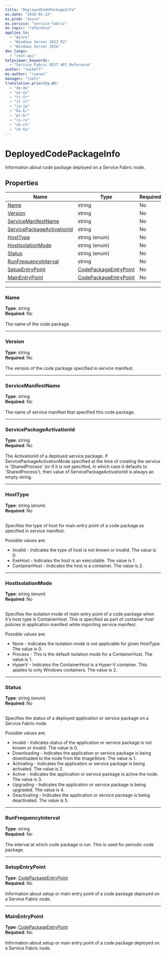 ```yaml
---
title: "DeployedCodePackageInfo"
ms.date: "2018-01-22"
ms.prod: "azure"
ms.service: "service-fabric"
ms.topic: "reference"
applies_to: 
  - "Azure"
  - "Windows Server 2012 R2"
  - "Windows Server 2016"
dev_langs: 
  - "rest-api"
helpviewer_keywords: 
  - "Service Fabric REST API Reference"
author: "rwike77"
ms.author: "ryanwi"
manager: "timlt"
translation.priority.mt: 
  - "de-de"
  - "es-es"
  - "fr-fr"
  - "it-it"
  - "ja-jp"
  - "ko-kr"
  - "pt-br"
  - "ru-ru"
  - "zh-cn"
  - "zh-tw"
---
```

# DeployedCodePackageInfo

Information about code package deployed on a Service Fabric node.

## Properties
| Name | Type | Required |
| --- | --- | --- |
| [Name](#name) | string | No |
| [Version](#version) | string | No |
| [ServiceManifestName](#servicemanifestname) | string | No |
| [ServicePackageActivationId](#servicepackageactivationid) | string | No |
| [HostType](#hosttype) | string (enum) | No |
| [HostIsolationMode](#hostisolationmode) | string (enum) | No |
| [Status](#status) | string (enum) | No |
| [RunFrequencyInterval](#runfrequencyinterval) | string | No |
| [SetupEntryPoint](#setupentrypoint) | [CodePackageEntryPoint](sfclient-model-codepackageentrypoint.md) | No |
| [MainEntryPoint](#mainentrypoint) | [CodePackageEntryPoint](sfclient-model-codepackageentrypoint.md) | No |

____
### Name
__Type__: string <br/>
__Required__: No<br/>
<br/>
The name of the code package.

____
### Version
__Type__: string <br/>
__Required__: No<br/>
<br/>
The version of the code package specified in service manifest.

____
### ServiceManifestName
__Type__: string <br/>
__Required__: No<br/>
<br/>
The name of service manifest that specified this code package.

____
### ServicePackageActivationId
__Type__: string <br/>
__Required__: No<br/>
<br/>
The ActivationId of a deployed service package. If ServicePackageActivationMode specified at the time of creating the service
is 'SharedProcess' (or if it is not specified, in which case it defaults to 'SharedProcess'), then value of ServicePackageActivationId
is always an empty string.


____
### HostType
__Type__: string (enum) <br/>
__Required__: No<br/>
<br/>


Specifies the type of host for main entry point of a code package as specified in service manifest.

Possible values are: 

  - Invalid - Indicates the type of host is not known or invalid. The value is 0.
  - ExeHost - Indicates the host is an executable. The value is 1.
  - ContainerHost - Indicates the host is a container. The value is 2.



____
### HostIsolationMode
__Type__: string (enum) <br/>
__Required__: No<br/>
<br/>


Specifies the isolation mode of main entry point of a code package when it's host type is ContainerHost. This is specified as part of container host policies in application manifest while importing service manifest.

Possible values are: 

  - None - Indicates the isolation mode is not applicable for given HostType. The value is 0.
  - Process - This is the default isolation mode for a ContainerHost. The value is 1.
  - HyperV - Indicates the ContainerHost is a Hyper-V container. This applies to only Windows containers. The value is 2.



____
### Status
__Type__: string (enum) <br/>
__Required__: No<br/>
<br/>


Specifies the status of a deployed application or service package on a Service Fabric node.


Possible values are: 

  - Invalid - Indicates status of the application or service package is not known or invalid. The value is 0.
  - Downloading - Indicates the application or service package is being downloaded to the node from the ImageStore. The value is 1.
  - Activating - Indicates the application or service package is being activated. The value is 2.
  - Active - Indicates the application or service package is active the node. The value is 3.
  - Upgrading - Indicates the application or service package is being upgraded. The value is 4.
  - Deactivating - Indicates the application or service package is being deactivated. The value is 5.



____
### RunFrequencyInterval
__Type__: string <br/>
__Required__: No<br/>
<br/>
The interval at which code package is run. This is used for periodic code package.

____
### SetupEntryPoint
__Type__: [CodePackageEntryPoint](sfclient-model-codepackageentrypoint.md) <br/>
__Required__: No<br/>
<br/>
Information about setup or main entry point of a code package deployed on a Service Fabric node.

____
### MainEntryPoint
__Type__: [CodePackageEntryPoint](sfclient-model-codepackageentrypoint.md) <br/>
__Required__: No<br/>
<br/>
Information about setup or main entry point of a code package deployed on a Service Fabric node.
